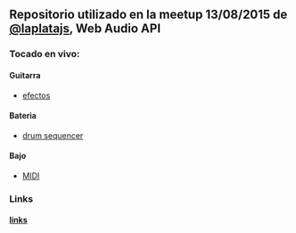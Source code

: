 ## Repositorio utilizado en la meetup 13/08/2015 de [@laplatajs](https://github.com/laplatajs), Web Audio API

### Tocado en vivo:

#### Guitarra

* [efectos](https://github.com/webmedia-lab/the-webaudio-experience/blob/master/fx.html)

#### Bateria

* [drum sequencer](https://github.com/webmedia-lab/the-webaudio-experience/blob/master/beat_sequence.html)

#### Bajo

* [MIDI](https://github.com/webmedia-lab/the-webaudio-experience/blob/master/midi.html)


### Links

#### [links](https://github.com/webmedia-lab/the-webaudio-experience/blob/master/links.md)